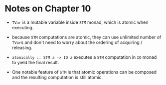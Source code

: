 # Notes on Chapter 10

* `TVar` is a mutable variable inside `STM` monad, which is atomic when executing.

* because `STM` computations are atomic, they can use unlimited number of `TVar`s and don't need
  to worry about the ordering of acquiring / releasing.

* `atomically :: STM a -> IO a` executes a `STM` computation in `IO` monad to yield the
  final result.

* One notable feature of `STM` is that atomic operations can be composed
  and the resulting computation is still atomic.
